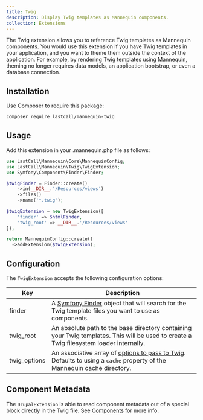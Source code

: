 ```yaml
---
title: Twig
description: Display Twig templates as Mannequin components.
collection: Extensions
---
```

The Twig extension allows you to reference Twig templates as Mannequin components.  You would use this extension if you have Twig templates in your application, and you want to theme them outside the context of the application.  For example, by rendering Twig templates using Mannequin, theming no longer requires data models, an application bootstrap, or even a database connection.

## Installation
Use Composer to require this package:
```bash
composer require lastcall/mannequin-twig
```

## Usage

Add this extension in your .mannequin.php file as follows:
```php
use LastCall\Mannequin\Core\MannequinConfig;
use LastCall\Mannequin\Twig\TwigExtension;
use Symfony\Component\Finder\Finder;

$twigFinder = Finder::create()
    ->in(__DIR__.'/Resources/views')
    ->files()
    ->name('*.twig');
    
$twigExtension = new TwigExtension([
    'finder' => $htmlFinder,
    'twig_root' => __DIR__.'/Resources/views'
]);

return MannequinConfig::create()
  ->addExtension($twigExtension);
```

## Configuration

The `TwigExtension` accepts the following configuration options:

| Key | Description |
| --- | ----------- |
| finder | A [Symfony Finder](https://symfony.com/doc/current/components/finder.html) object that will search for the Twig template files you want to use as components. |
| twig_root | An absolute path to the base directory containing your Twig templates.  This will be used to create a Twig filesystem loader internally. |
| twig_options | An associative array of [options to pass to Twig](https://twig.symfony.com/api/2.x/Twig_Environment.html#method___construct).  Defaults to using a `cache` property of the Mannequin cache directory. | 

## Component Metadata

The `DrupalExtension` is able to read component metadata out of a special block directly in the Twig file.  See [Components](/docs/components) for more info.
